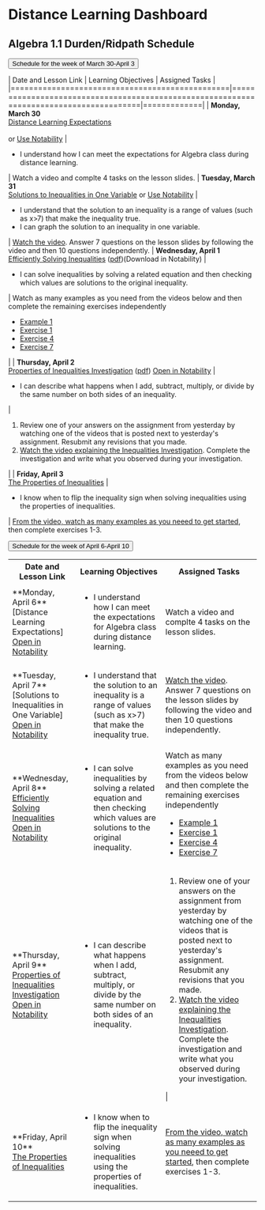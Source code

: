 # Distance Learning Dashboard
## Algebra 1.1 Durden/Ridpath Schedule

<div>
<button type="button" data-target="schedule_mar30" class="collapsible">Schedule for the week of March 30-April 3</button>
<div id="schedule_mar30" class="content" markdown="1">

| Date and Lesson Link                     | Learning Objectives                                                                    | Assigned Tasks |
|================================================|========================================================================================|=============|
| **Monday, March 30**<br/>[Distance Learning Expectations]<br/><br/>or <a href="https://app.schoology.com/assignment/2428336775" target="_parent">Use Notability</a> | <ul><li>I understand how I can meet the expectations for Algebra class during distance learning.</li></ul> | Watch a video and complte 4 tasks on the lesson slides.
| **Tuesday, March 31**<br/>    [Solutions to Inequalities in One Variable] or <a href="https://app.schoology.com/assignment/2433707910" target="_parent">Use Notability</a> | <ul><li>I understand that the solution to an inequality is a range of values (such as x>7) that make the inequality true.</li><li>I can graph the solution to an inequality in one variable.</li></ul> | <a href="https://youtu.be/ls5dCqXRP6g" target="_parent">Watch the video</a>. Answer 7 questions on the lesson slides by following the video and then 10 questions independently.
| **Wednesday, April 1**<br/>    <a href="https://app.schoology.com/assignment/2436355919" target="_parent">Efficiently Solving Inequalities</a> (<a href="../pdf/EfficientlySolvingInequalities.pdf">pdf</a>)(Download in Notability) | <ul><li>I can solve inequalities by solving a related equation and then checking which values are solutions to the original inequality.</li></ul> | Watch as many examples as you need from the videos below and then complete the remaining exercises independently<ul> <li><a href="https://youtu.be/Ji8seaWf14M" target="_parent">Example 1</a></li><li><a href="https://www.youtube.com/watch?v=Kcl8DLvBMJU" target="_parent">Exercise 1</a></li><li><a href="https://www.youtube.com/watch?v=6Rrxu_QBU8o" target="_parent">Exercise 4</a></li><li><a href="https://youtu.be/fZ_wmjO94Hc" target="_parent">Exercise 7</a></li></ul> |
| **Thursday, April 2**<br/>    <a href="https://app.schoology.com/assignment/2439429953">Properties of Inequalities Investigation</a> (<a href="../pdf/PropertiesOfInequalities.pdf">pdf</a>) <a href="https://app.schoology.com/assignment/2439429953">Open in Notability</a> | <ul><li>I can describe what happens when I add, subtract, multiply, or divide by the same number on both sides of an inequality.</li></ul> | <ol><li>Review one of your answers on the assignment from yesterday by watching one of the videos that is posted next to yesterday's assignment. Resubmit any revisions that you made.</li><li> <a href="https://youtu.be/oPew3isMDP4" target="_parent">Watch the video explaining the Inequalities Investigation</a>. Complete the investigation and write what you observed during your investigation. </li></ol>|
| **Friday, April 3**<br/>    <a href="https://app.schoology.com/assignment/2443434229">The Properties of Inequalities</a>     | <ul><li>I know when to flip the inequality sign when solving inequalities using the properties of inequalities.</li></ul> | <a href="https://youtu.be/y-a6b7eGe9A">From the video, watch as many examples as you neeed to get started</a>, then complete exercises 1-3.

</div>
</div>
<div>
<button type="button" data-target="schedule_mar30" class="collapsible">Schedule for the week of April 6-April 10</button>
<div id="schedule_apr6" class="content" markdown="1">

<table>
<tbody>
<tr>
  <th>
  Date and Lesson Link
  </th>
  <th>
  Learning Objectives
  </th>
  <th>
  Assigned Tasks
  </th>
</tr>
<tr>
  <td>
  **Monday, April 6**
  <br>
  [Distance Learning Expectations]
  <br>
  <a href="" target="_parent">Open in Notability</a>
  </td>
  <td>
  <ul>
    <li>
    I understand how I can meet the expectations for Algebra class during distance learning.
    </li>
  </ul>
  </td>
  <td>
  Watch a video and complte 4 tasks on the lesson slides.
  </td>
</tr>
<tr>
  <td>
  **Tuesday, April 7**
  <br>
  [Solutions to Inequalities in One Variable]
  <br>
  <a href="" target="_parent">Open in Notability</a>
  </td>
  <td>
  <ul>
    <li>
    I understand that the solution to an inequality is a range of values (such as x>7) that make the inequality true.
    </li>
  </ul>
  </td>
  <td>
    <a href="https://youtu.be/ls5dCqXRP6g" target="_parent">Watch the video</a>.
    Answer 7 questions on the lesson slides by following the video and then 10 questions independently.
  </td>
</tr>
<tr>
  <td>
   **Wednesday, April 8**
   <br>
   <a href="" target="_parent">Efficiently Solving Inequalities</a>
   <br>
   <a href="" target="_parent">Open in Notability</a>
  </td>
  <td>
  <ul>
    <li>
    I can solve inequalities by solving a related equation and then checking which values are solutions to the original inequality.
    </li>
  </ul>
  </td>
  <td>
    Watch as many examples as you need from the videos below and then complete the remaining exercises independently
    <ul> <li><a href="https://youtu.be/Ji8seaWf14M" target="_parent">Example 1</a></li><li><a href="https://www.youtube.com/watch?v=Kcl8DLvBMJU" target="_parent">Exercise 1</a></li><li><a href="https://www.youtube.com/watch?v=6Rrxu_QBU8o" target="_parent">Exercise 4</a></li><li><a href="https://youtu.be/fZ_wmjO94Hc" target="_parent">Exercise 7</a></li></ul>
  </td>
</tr>
<tr>
  <td>
   **Thursday, April 9**
   <br>
   <a href="">Properties of Inequalities Investigation</a>
   <br>
   <a href="" target="_parent">Open in Notability</a>
  </td>
  <td>
  <ul>
    <li>
    I can describe what happens when I add, subtract, multiply, or divide by the same number on both sides of an inequality.
    </li></ul>
  </td>
  <td>
  <ol><li>Review one of your answers on the assignment from yesterday by watching one of the videos that is posted next to yesterday's assignment. Resubmit any revisions that you made.</li><li> <a href="https://youtu.be/oPew3isMDP4" target="_parent">Watch the video explaining the Inequalities Investigation</a>. Complete the investigation and write what you observed during your investigation. </li></ol>|
  </td>
</tr>
<tr>
  <td>
   **Friday, April 10**
   <br>
   <a href="" target="_parent">The Properties of Inequalities</a>    
  </td>
  <td>
  <ul>
    <li>
    I know when to flip the inequality sign when solving inequalities using the properties of inequalities.
    </li>
  </ul>
  </td>
  <td>
  <a href="https://youtu.be/y-a6b7eGe9A">From the video, watch as many examples as you neeed to get started</a>, then complete exercises 1-3.
  </td>
</tr>
</tbody>
</table>

</div>
</div>

[Distance Learning Expectations]: ../slides/?update#DistanceLearningExpectations
<!--
[PDF for Notability](https://app.schoology.com/system/files/attachments/files/m/202003/course/2233201491/DistanceLearningExpectations_5e81313374213.pdf)
-->
[Solutions to Inequalities in One Variable]: ../slides/?update#SolutionsToInequalitiesInOneVariable
[Efficiently Solving Inequalities]: ../slides/?update#EfficientlySolvingInequalities
[Properties of Inequalities]: ../slides/?update#PropertiesOfInequalities
[Reasoning about Inequalities]: ../slides/?update#ReasoningAboutInequalities

<!--
# Standards
 * 8.2.4.4 Use linear inequalities to represent relationships in various contexts.
 * 8.2.4.5 Solve linear inequalities using properties of inequalities. Graph the solutions on a number line.
 * 8.2.4.6 Represent relationships in various contexts with equations and inequalities involving the absolute value of a linear expression. Solve such equations and inequalities and graph the solutions on a number line.

# Illustrative links
 * [Efficiently Solving Inequalities Khan Academy Practice](https://www.khanacademy.org/math/7th-grade-illustrative-math/unit-6-expressions-equations-and-inequalities/lesson-15-efficiently-solving-inequalities/e/one_step_inequalities?modal=1)
 * [Solutions to Inequalities in One Variable](https://im.kendallhunt.com/HS/teachers/1/2/19/preparation.html)
 * [Critique reasoning about inequalities](https://tasks.illustrativemathematics.org/content-standards/tasks/807)

# Enrichment
 * [Modeling with Inequalities](https://curriculum.illustrativemathematics.org/MS/teachers/2/6/17/index.html)
-->
